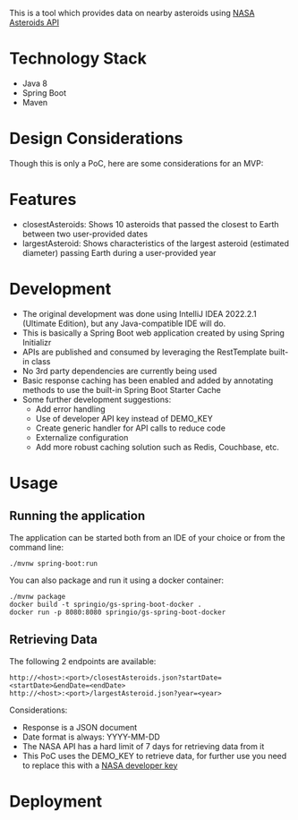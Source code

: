This is a tool which provides data on nearby asteroids using [NASA Asteroids API](https://api.nasa.gov/)

# Technology Stack

- Java 8
- Spring Boot  
- Maven  

# Design Considerations

Though this is only a PoC, here are some considerations for an MVP: 

# Features

- closestAsteroids: Shows 10 asteroids that passed the closest to Earth between two user-provided dates  
- largestAsteroid: Shows characteristics of the largest asteroid (estimated diameter) passing Earth during a user-provided year  

# Development

- The original development was done using IntelliJ IDEA 2022.2.1 (Ultimate Edition), but any Java-compatible IDE will do.  
- This is basically a Spring Boot web application created by using Spring Initializr  
- APIs are published and consumed by leveraging the RestTemplate built-in class  
- No 3rd party dependencies are currently being used  
- Basic response caching has been enabled and added by annotating methods to use the built-in Spring Boot Starter Cache  
- Some further development suggestions:  
  - Add error handling  
  - Use of developer API key instead of DEMO_KEY  
  - Create generic handler for API calls to reduce code  
  - Externalize configuration  
  - Add more robust caching solution such as Redis, Couchbase, etc.  

# Usage

## Running the application

The application can be started both from an IDE of your choice or from the command line:  

`./mvnw spring-boot:run`  

You can also package and run it using a docker container:  

`./mvnw package`  
`docker build -t springio/gs-spring-boot-docker .`  
`docker run -p 8080:8080 springio/gs-spring-boot-docker`  

## Retrieving Data

The following 2 endpoints are available:  

`http://<host>:<port>/closestAsteroids.json?startDate=<startDate>&endDate=<endDate>`  
`http://<host>:<port>/largestAsteroid.json?year=<year>`  

Considerations:

- Response is a JSON document  
- Date format is always: YYYY-MM-DD  
- The NASA API has a hard limit of 7 days for retrieving data from it  
- This PoC uses the DEMO_KEY to retrieve data, for further use you need to replace this with a [NASA developer key](https://api.nasa.gov/#signUp)   

# Deployment
